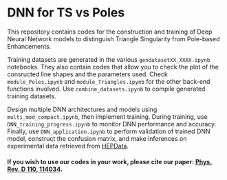 # DNN for TS vs Poles

This repository contains codes for the construction and training of Deep Neural Network models to distinguish Triangle Singularity from Pole-based Enhancements.

Training datasets are generated in the various `gendatasetXX_XXXX.ipynb` notebooks. They also contain codes that allow you to check the plot of the consructed line shapes and the parameters used. Check `module_Poles.ipynb` and `module_Triangles.ipynb` for the other back-end functions involved. Use `combine_datasets.ipynb` to compile generated training datasets.

Design multiple DNN architectures and models using `multi_mod_compact.ipynb`, then implement training. During training, use `DNN_training_progress.ipynb` to monitor DNN performance and accuracy. Finally, use `DNN_application.ipynb` to perform validation of trained DNN model, construct the confusion matrix, and make inferences on experimental data retrieved from <a href=https://www.hepdata.net/record/ins1728691>HEPData</a>.

#### If you wish to use our codes in your work, please cite our paper: [Phys. Rev. D 110, 114034](https://journals.aps.org/prd/abstract/10.1103/PhysRevD.110.114034).
